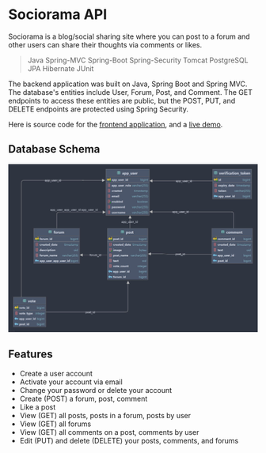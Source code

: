 # Sociorama API

Sociorama is a blog/social sharing site where you can post to a forum and other users can share their thoughts via comments or likes.  

> Java Spring-MVC Spring-Boot Spring-Security Tomcat PostgreSQL JPA Hibernate JUnit

The backend application was built on Java, Spring Boot and Spring MVC. The database's entities include User, Forum, Post, and Comment. The GET endpoints to access these entities are public, but the POST, PUT, and DELETE endpoints are protected using Spring Security.

Here is source code for the [frontend application](https://github.com/badass-techie/Sociorama), and a [live demo]().

## Database Schema

![Database Schema](screenshots/hibernate.jpg)

## Features

- Create a user account
- Activate your account via email
- Change your password or delete your account
- Create (POST) a forum, post, comment
- Like a post
- View (GET) all posts, posts in a forum, posts by user
- View (GET) all forums
- View (GET) all comments on a post, comments by user
- Edit (PUT) and delete (DELETE) your posts, comments, and forums
